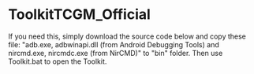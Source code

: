 # ToolkitTCGM_Official
If you need this, simply download the source code below and copy these file: "adb.exe, adbwinapi.dll (from Android Debugging Tools) and nircmd.exe, nircmdc.exe (from NirCMD)" to "bin" folder. Then use Toolkit.bat to open the Toolkit.

